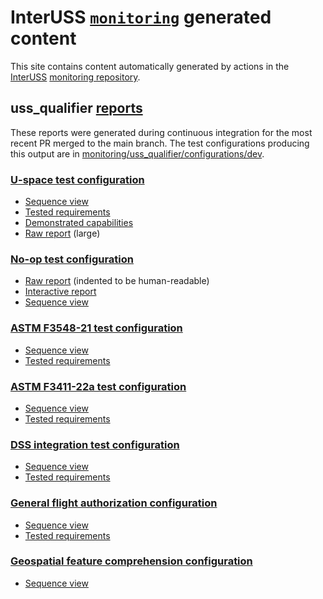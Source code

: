 # InterUSS [`monitoring`](https://github.com/interuss/monitoring) generated content

This site contains content automatically generated by actions in the [InterUSS](https://interussplatform.org) [monitoring repository](https://github.com/interuss/monitoring).

## uss_qualifier [reports](https://github.com/interuss/monitoring/tree/main/monitoring/uss_qualifier/reports)

These reports were generated during continuous integration for the most recent PR merged to the main branch.  The test configurations producing this output are in [monitoring/uss_qualifier/configurations/dev](https://github.com/interuss/monitoring/tree/main/monitoring/uss_qualifier/configurations/dev).

### [U-space test configuration](https://github.com/interuss/monitoring/blob/main/monitoring/uss_qualifier/configurations/dev/uspace.yaml)

* [Sequence view](./artifacts/uss_qualifier/reports/uspace/sequence)
* [Tested requirements](./artifacts/uss_qualifier/reports/uspace/requirements)
* [Demonstrated capabilities](./artifacts/uss_qualifier/reports/uspace/capabilities.html)
* [Raw report](./artifacts/uss_qualifier/reports/uspace/report.json) (large)

### [No-op test configuration](https://github.com/interuss/monitoring/blob/main/monitoring/uss_qualifier/configurations/dev/noop.yaml)

* [Raw report](./artifacts/uss_qualifier/reports/noop/report.json) (indented to be human-readable)
* [Interactive report](./artifacts/uss_qualifier/reports/noop/report.html)
* [Sequence view](./artifacts/uss_qualifier/reports/noop/sequence)

### [ASTM F3548-21 test configuration](https://github.com/interuss/monitoring/blob/main/monitoring/uss_qualifier/configurations/dev/f3548_self_contained.yaml)

* [Sequence view](./artifacts/uss_qualifier/reports/f3548_self_contained/sequence)
* [Tested requirements](./artifacts/uss_qualifier/reports/f3548_self_contained/gate3)

### [ASTM F3411-22a test configuration](https://github.com/interuss/monitoring/blob/main/monitoring/uss_qualifier/configurations/dev/netrid_v22a.yaml)

* [Sequence view](./artifacts/uss_qualifier/reports/netrid_v22a/sequence)
* [Tested requirements](./artifacts/uss_qualifier/reports/netrid_v22a/requirements)

### [DSS integration test configuration](https://github.com/interuss/monitoring/blob/main/monitoring/uss_qualifier/configurations/dev/dss_probing.yaml)

* [Sequence view](./artifacts/uss_qualifier/reports/dss_probing/sequence)
* [Tested requirements](./artifacts/uss_qualifier/reports/dss_probing/requirements)

### [General flight authorization configuration](https://github.com/interuss/monitoring/blob/main/monitoring/uss_qualifier/configurations/dev/general_flight_auth.yaml)

* [Sequence view](./artifacts/uss_qualifier/reports/general_flight_auth/sequence)
* [Tested requirements](./artifacts/uss_qualifier/reports/general_flight_auth/requirements)

### [Geospatial feature comprehension configuration](https://github.com/interuss/monitoring/blob/main/monitoring/uss_qualifier/configurations/dev/geospatial_comprehension.yaml)

* [Sequence view](./artifacts/uss_qualifier/reports/geospatial_comprehension/sequence)
